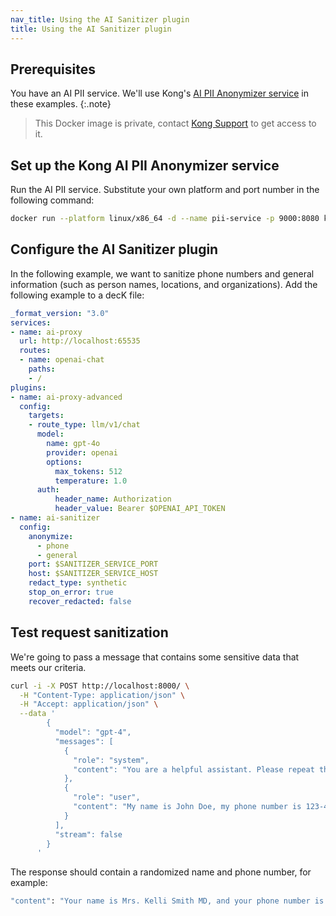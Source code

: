 ```yaml
---
nav_title: Using the AI Sanitizer plugin
title: Using the AI Sanitizer plugin 
---
```


## Prerequisites

You have an AI PII service. 
We'll use Kong's [AI PII Anonymizer service](https://hub.docker.com/r/kong/ai-pii-service) in these examples.
{:.note}
> This Docker image is private, contact [Kong Support](https://support.konghq.com/support/s/) to get access to it.

## Set up the Kong AI PII Anonymizer service

Run the AI PII service. Substitute your own platform and port number in the following command:

```sh
docker run --platform linux/x86_64 -d --name pii-service -p 9000:8080 kong/ai-pii-service 
```

## Configure the AI Sanitizer plugin

In the following example, we want to sanitize phone numbers and general information (such as person names, locations, and organizations).
Add the following example to a decK file:

```yaml
_format_version: "3.0"
services:
- name: ai-proxy
  url: http://localhost:65535
  routes:
  - name: openai-chat
    paths:
    - /
plugins:
- name: ai-proxy-advanced
  config:
    targets:
    - route_type: llm/v1/chat
      model:
        name: gpt-4o
        provider: openai
        options:
          max_tokens: 512
          temperature: 1.0
      auth:
          header_name: Authorization
          header_value: Bearer $OPENAI_API_TOKEN
- name: ai-sanitizer
  config:
    anonymize:
      - phone
      - general
    port: $SANITIZER_SERVICE_PORT
    host: $SANITIZER_SERVICE_HOST
    redact_type: synthetic
    stop_on_error: true
    recover_redacted: false
```

## Test request sanitization

We're going to pass a message that contains some sensitive data that meets our criteria.

```sh
curl -i -X POST http://localhost:8000/ \
  -H "Content-Type: application/json" \
  -H "Accept: application/json" \
  --data '
        {
          "model": "gpt-4",
          "messages": [
            {
              "role": "system",
              "content": "You are a helpful assistant. Please repeat the following information back to me."
            },
            {
              "role": "user",
              "content": "My name is John Doe, my phone number is 123-456-7890."
            }
          ],
          "stream": false
        }
      '
```

The response should contain a randomized name and phone number, for example:

```sh
"content": "Your name is Mrs. Kelli Smith MD, and your phone number is (555)555-5555.",
```